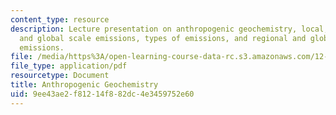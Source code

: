 ```yaml
---
content_type: resource
description: Lecture presentation on anthropogenic geochemistry, local, regional,
  and global scale emissions, types of emissions, and regional and global scale anthropogenic
  emissions.
file: /media/https%3A/open-learning-course-data-rc.s3.amazonaws.com/12-119-analytical-techniques-for-studying-environmental-and-geologic-samples-spring-2011/9ee43ae2f81214f882dc4e3459752e60_MIT12_119S11_anthropogenic.pdf
file_type: application/pdf
resourcetype: Document
title: Anthropogenic Geochemistry
uid: 9ee43ae2-f812-14f8-82dc-4e3459752e60
---
```

